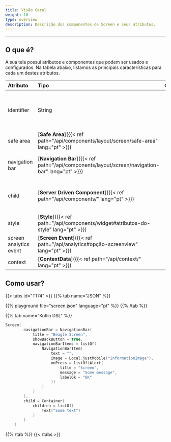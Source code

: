 ```yaml
---
title: Visão Geral
weight: 10
type: overview
description: Descrição dos componentes de Screen e seus atributos.
---
```


---

## O que é?

A sua tela possui atributos e componentes que podem ser usados e configurados. Na tabela abaixo, listamos as principais características para cada um destes atributos.

| **Atributo**           | **Tipo**                                                     | Obrigatório | **Definição**                                                                                                |
| :--------------------- | :----------------------------------------------------------- | :---------: | :----------------------------------------------------------------------------------------------------------- |
| identifier             | String                                                       |             | Atributo que identifica a tela globalmente na sua aplicação, de modo que seja possível atribuir ações a ela. |
| safe area              | [**Safe Area**]({{< ref path="/api/components/layout/screen/safe-area" lang="pt" >}})               |             | Especifica o posicionamento dos componentes na tela.                                                         |
| navigation bar         | [**Navigation Bar**]({{< ref path="/api/components/layout/screen/navigation-bar" lang="pt" >}})     |             | Permite configurar a barra de ações/navegação na tela.                                                       |
| child                  | [**Server Driven Component**]({{< ref path="/api/components/" lang="pt" >}})      |      ✓      | Define os elementos na tela. Pode ser qualquer componente visual que estenda de `ServerDrivenComponent`.     |
| style                  | [**Style**]({{< ref path="/api/components/widget#atributos-do-style" lang="pt" >}})          |             | Fornece opções de customização visual para a `Screen.`                                                       |
| screen analytics event | [**Screen Event**]({{< ref path="/api/analytics#opção-screenview" lang="pt" >}}) |             | Configura elementos de análise\(Analytics\) na sua tela.                                                     |
| context                | [**ContextData**]({{< ref path="/api/context/" lang="pt" >}})                     |             | Contexto da tela.                                                                                            |

## Como usar?

{{< tabs id="T174" >}}
{{% tab name="JSON" %}}

<!-- json-playground:screen.json
{
  "_beagleComponent_" : "beagle:screenComponent",
  "navigationBar" : {
    "title" : "Beagle Screen",
    "showBackButton" : true,
    "navigationBarItems" : [ {
      "_beagleComponent_" : "beagle:navigationBarItem",
      "text" : "",
      "image" : {
        "_beagleImagePath_" : "local",
        "mobileId" : "informationImage"
      },
      "onPress" : [{
        "_beagleAction_" : "beagle:alert",
        "title" : "Screen",
        "message" : "Some message",
        "labelOk" : "OK"
      }]
    } ]
  },
  "child" : {
    "_beagleComponent_" : "beagle:container",
    "children" : [ {
      "_beagleComponent_" : "beagle:text",
      "text" : "Some text"
    } ]
  }
}
-->

{{% playground file="screen.json" language="pt" %}}
{{% /tab %}}

{{% tab name="Kotlin DSL" %}}

```kotlin
Screen(
        navigationBar = NavigationBar(
            title = "Beagle Screen",
            showBackButton = true,
            navigationBarItems = listOf(
                NavigationBarItem(
                    text = "",
                    image = Local.justMobile("informationImage"),
                    onPress = listOf(Alert(
                        title = "Screen",
                        message = "Some message",
                        labelOk = "OK"
                    ))
                )
            )
        ),
        child = Container(
            children = listOf(
                Text("Some text")
            )
        )
    )
```

{{% /tab %}}
{{< /tabs >}}
